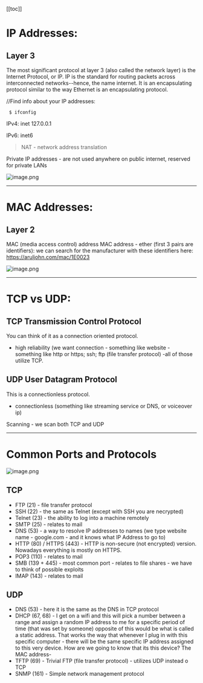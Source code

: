 [[toc]]

# IP Addresses:

## Layer 3

The most significant protocol at layer 3 (also called the network layer) is the Internet Protocol, or IP. IP is the standard for routing packets across interconnected networks--hence, the name internet. It is an encapsulating protocol similar to the way Ethernet is an encapsulating protocol.

//Find info about your IP addresses:

```
 $ ifconfig
```

IPv4: inet 127.0.0.1

IPv6: inet6

> NAT - network address translation

Private IP addresses - are not used anywhere on public internet, reserved for private LANs

![image.png](https://boostnote.io/api/teams/__vB7-dyj/files/4a482f3c6b77f4778b3c45146197c1e28f05a05a4cfe64ecf053fc8d2d824c88-image.png)

---

# MAC Addresses:

## Layer 2

MAC (media access control) address
MAC address - ether (first 3 pairs are identifiers):
we can search for the manufacturer with these identifiers here: https://aruljohn.com/mac/1E0023

![image.png](https://boostnote.io/api/teams/__vB7-dyj/files/727fc4eab23387aa35b82c0ceea981e1321f0cc5cace635df6e33097e7f167e7-image.png)

---

# TCP vs UDP:

## TCP Transmission Control Protocol

You can think of it as a connection oriented protocol.

- high reliability (we want connection - something like website - something like http or https; ssh; ftp (file transfer protocol) -all of those utilize TCP.

## UDP User Datagram Protocol

This is a connectionless protocol.

- connectionless (something like streaming service or DNS, or voiceover ip)

Scanning - we scan both TCP and UDP

---

# Common Ports and Protocols

![image.png](https://boostnote.io/api/teams/__vB7-dyj/files/ff56821b288f06c82cf8e48a7442f9cc754e1df251fd6f2ccbde3a5f07dbdb09-image.png)

## TCP

- FTP (21) - file transfer protocol
- SSH (22) - the same as Telnet (except with SSH you are necrypted)
- Telnet (23) - the ability to log into a machine remotely
- SMTP (25) - relates to mail
- DNS (53) - a way to resolve IP addresses to names (we type website name - google.com - and it knows what IP Address to go to)
- HTTP (80) / HTTPS (443) - HTTP is non-secure (not encrypted) version. Nowadays everything is mostly on HTTPS.
- POP3 (110) - relates to mail
- SMB (139 + 445) - most common port - relates to file shares - we have to think of possible exploits
- IMAP (143) - relates to mail

## UDP

- DNS (53) - here it is the same as the DNS in TCP protocol
- DHCP (67, 68) - I get on a wifi and this will pick a number between a range and assign a random IP address to me for a specific period of time (that was set by someone) opposite of this would be what is called a static address. That works the way that whenever I plug in with this specific computer - there will be the same specific IP address assigned to this very device. How are we going to know that its this device? The MAC address-
- TFTP (69) - Trivial FTP (file transfer protocol) - utilizes UDP instead o TCP
- SNMP (161) - Simple network management protocol
